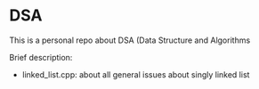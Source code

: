 # DSA
This is a personal repo about DSA (Data Structure and Algorithms

Brief description:
- linked_list.cpp: about all general issues about singly linked list
